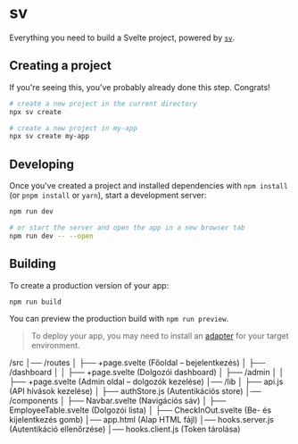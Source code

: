 # sv

Everything you need to build a Svelte project, powered by [`sv`](https://github.com/sveltejs/cli).

## Creating a project

If you're seeing this, you've probably already done this step. Congrats!

```bash
# create a new project in the current directory
npx sv create

# create a new project in my-app
npx sv create my-app
```

## Developing

Once you've created a project and installed dependencies with `npm install` (or `pnpm install` or `yarn`), start a development server:

```bash
npm run dev

# or start the server and open the app in a new browser tab
npm run dev -- --open
```

## Building

To create a production version of your app:

```bash
npm run build
```

You can preview the production build with `npm run preview`.

> To deploy your app, you may need to install an [adapter](https://svelte.dev/docs/kit/adapters) for your target environment.

/src
│── /routes
│   ├── +page.svelte (Főoldal – bejelentkezés)
│   ├── /dashboard
│   │   ├── +page.svelte (Dolgozói dashboard)
│   ├── /admin
│   │   ├── +page.svelte (Admin oldal – dolgozók kezelése)
│── /lib
│   ├── api.js (API hívások kezelése)
│   ├── authStore.js (Autentikációs store)
│── /components
│   ├── Navbar.svelte (Navigációs sáv)
│   ├── EmployeeTable.svelte (Dolgozói lista)
│   ├── CheckInOut.svelte (Be- és kijelentkezés gomb)
│── app.html (Alap HTML fájl)
│── hooks.server.js (Autentikáció ellenőrzése)
│── hooks.client.js (Token tárolása)